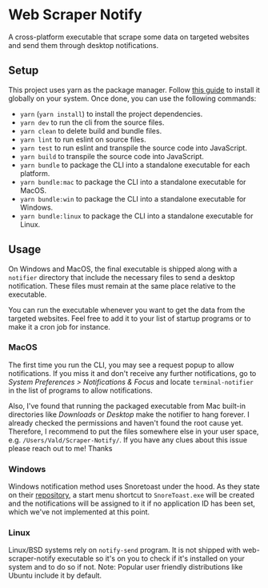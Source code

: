 # Web Scraper Notify

A cross-platform executable that scrape some data on targeted websites and send them through desktop notifications.

## Setup

This project uses yarn as the package manager. Follow [this guide](https://classic.yarnpkg.com/en/docs/install) to install it globally on your system. Once done, you can use the following commands:

- `yarn` (`yarn install`) to install the project dependencies.
- `yarn dev` to run the cli from the source files.
- `yarn clean` to delete build and bundle files.
- `yarn lint` to run eslint on source files.
- `yarn test` to run eslint and transpile the source code into JavaScript.
- `yarn build` to transpile the source code into JavaScript.
- `yarn bundle` to package the CLI into a standalone executable for each platform.
- `yarn bundle:mac` to package the CLI into a standalone executable for MacOS.
- `yarn bundle:win` to package the CLI into a standalone executable for Windows.
- `yarn bundle:linux` to package the CLI into a standalone executable for Linux.
## Usage

On Windows and MacOS, the final executable is shipped along with a `notifier` directory that include the necessary files to send a desktop notification. These files must remain at the same place relative to the executable.

You can run the executable whenever you want to get the data from the targeted websites. Feel free to add it to your list of startup programs or to make it a cron job for instance.

### MacOS

The first time you run the CLI, you may see a request popup to allow notifications. If you miss it and don't receive any further notifications, go to *System Preferences > Notifications & Focus* and locate `terminal-notifier` in the list of programs to allow notifications.

Also, I've found that running the packaged executable from Mac built-in directories like *Downloads* or *Desktop* make the notifier to hang forever. I already checked the permissions and haven't found the root cause yet. Therefore, I recommend to put the files somewhere else in your user space, e.g. `/Users/Vald/Scraper-Notify/`.
If you have any clues about this issue please reach out to me! Thanks

### Windows

Windows notification method uses Snoretoast under the hood. As they state on their [repository](https://github.com/KDE/snoretoast), a start menu shortcut to `SnoreToast.exe` will be created and the notifications will be assigned to it if no application ID has been set, which we've not implemented at this point.

### Linux

Linux/BSD systems rely on `notify-send` program. It is not shipped with web-scraper-notify executable so it's on you to check if it's installed on your system and to do so if not.
Note: Popular user friendly distributions like Ubuntu include it by default.